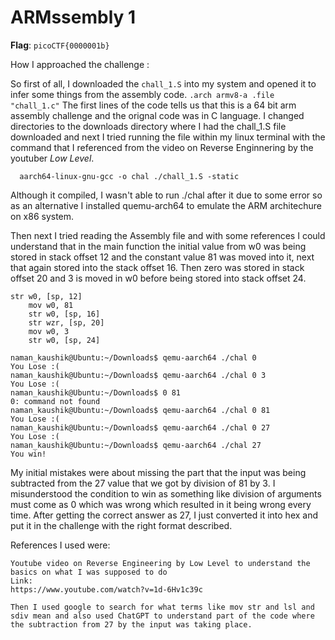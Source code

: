 # ARMssembly 1

**Flag**: `picoCTF{0000001b}`

How I approached the challenge :

So first of all, I downloaded the `chall_1.S` into my system and opened it to infer some things from the assembly code.
``
.arch armv8-a
.file	"chall_1.c"
 ``
 The first lines of the code tells us that this is a 64 bit arm assembly challenge and the orignal code was in C language.
 I changed directories to the downloads directory where I had the chall_1.S file downloaded and next I tried running the file within my linux terminal with the command that I referenced from the video on Reverse Enginnering by the youtuber *Low Level*.
```
  aarch64-linux-gnu-gcc -o chal ./chall_1.S -static
```
Although it compiled, I wasn't able to run ./chal after it due to some error so as an alternative I installed quemu-arch64 to emulate the ARM architechure on x86 system.

Then next I tried reading the Assembly file and with some references I could understand that in the main function the initial value from w0 was being stored in stack offset 12 and the constant value 81 was moved into it, next that again stored into the stack offset 16.
Then zero was stored in stack offset 20 and 3 is moved in w0 before being stored into stack offset 24.

```
str	w0, [sp, 12]
	mov	w0, 81
	str	w0, [sp, 16]
	str	wzr, [sp, 20]
	mov	w0, 3
	str	w0, [sp, 24]
```

```
naman_kaushik@Ubuntu:~/Downloads$ qemu-aarch64 ./chal 0
You Lose :(
naman_kaushik@Ubuntu:~/Downloads$ qemu-aarch64 ./chal 0 3
You Lose :(
naman_kaushik@Ubuntu:~/Downloads$ 0 81
0: command not found
naman_kaushik@Ubuntu:~/Downloads$ qemu-aarch64 ./chal 0 81
You Lose :(
naman_kaushik@Ubuntu:~/Downloads$ qemu-aarch64 ./chal 0 27
You Lose :(
naman_kaushik@Ubuntu:~/Downloads$ qemu-aarch64 ./chal 27
You win!
```

My initial mistakes were about missing the part that the input was being subtracted from the 27 value that we got by division of 81 by 3. I misunderstood the condition to win as something like division of arguments must come as 0 which was wrong which resulted in it being wrong every time.
After getting the correct answer as 27, I just converted it into hex and put it in the challenge with the right format described.

References I used were:
```
Youtube video on Reverse Engineering by Low Level to understand the basics on what I was supposed to do
Link:
https://www.youtube.com/watch?v=1d-6Hv1c39c

Then I used google to search for what terms like mov str and lsl and sdiv mean and also used ChatGPT to understand part of the code where the subtraction from 27 by the input was taking place.
```
